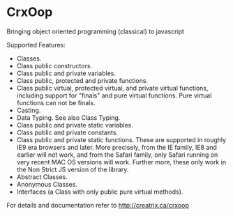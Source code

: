 # CrxOop
Bringing object oriented programming (classical) to javascript

Supported Features:

- Classes.
- Class public constructors.
- Class public and private variables.
- Class public, protected and private functions.
- Class public virtual, protected virtual, and private virtual functions, including support for "finals" and pure virtual functions. Pure virtual functions can not be finals. 
- Casting.
- Data Typing. See also Class Typing. 
- Class public and private static variables.
- Class public and private constants.
- Class public and private static functions. These are supported in roughly IE9 era browsers and later. More precisely, from the IE family, IE8 and earlier will not work, and from the Safari family, only Safari running on very recent MAC OS versions will work. Further more, these only work in the Non Strict JS version of the library. 
- Abstract Classes.
- Anonymous Classes.
- Interfaces (a Class with only public pure virtual methods).


For details and documentation refer to http://creatrix.ca/crxoop
